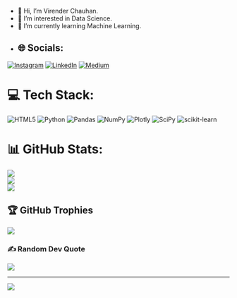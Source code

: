 - 👋 Hi, I’m Virender Chauhan.
- 👀 I’m interested in Data Science.
- 🌱 I’m currently learning Machine Learning.
- ## 🌐 Socials:
[![Instagram](https://img.shields.io/badge/Instagram-%23E4405F.svg?logo=Instagram&logoColor=white)](https://instagram.com/vir_since2003) [![LinkedIn](https://img.shields.io/badge/LinkedIn-%230077B5.svg?logo=linkedin&logoColor=white)](https://www.linkedin.com/in/virender-chauhan-1277701a9/ ) [![Medium](https://img.shields.io/badge/Medium-12100E?logo=medium&logoColor=white)](https://medium.com/@virchauhan657 ) 

# 💻 Tech Stack:
![HTML5](https://img.shields.io/badge/html5-%23E34F26.svg?style=plastic&logo=html5&logoColor=white) ![Python](https://img.shields.io/badge/python-3670A0?style=plastic&logo=python&logoColor=ffdd54) ![Pandas](https://img.shields.io/badge/pandas-%23150458.svg?style=plastic&logo=pandas&logoColor=white) ![NumPy](https://img.shields.io/badge/numpy-%23013243.svg?style=plastic&logo=numpy&logoColor=white) ![Plotly](https://img.shields.io/badge/Plotly-%233F4F75.svg?style=plastic&logo=plotly&logoColor=white) ![SciPy](https://img.shields.io/badge/SciPy-%230C55A5.svg?style=plastic&logo=scipy&logoColor=%white) ![scikit-learn](https://img.shields.io/badge/scikit--learn-%23F7931E.svg?style=plastic&logo=scikit-learn&logoColor=white)
# 📊 GitHub Stats:
![](https://github-readme-stats.vercel.app/api?username=virsince2003&theme=dark&hide_border=false&include_all_commits=true&count_private=true)<br/>
![](https://github-readme-streak-stats.herokuapp.com/?user=virsince2003&theme=dark&hide_border=false)<br/>
![](https://github-readme-stats.vercel.app/api/top-langs/?username=virsince2003&theme=dark&hide_border=false&include_all_commits=true&count_private=true&layout=compact)

## 🏆 GitHub Trophies
![](https://github-profile-trophy.vercel.app/?username=virsince2003&theme=radical&no-frame=true&no-bg=true&margin-w=4)

### ✍ Random Dev Quote
![](https://quotes-github-readme.vercel.app/api?type=horizontal&theme=tokyonight)

---
[![](https://visitcount.itsvg.in/api?id=virsince2003&icon=1&color=12)](https://visitcount.itsvg.in)
